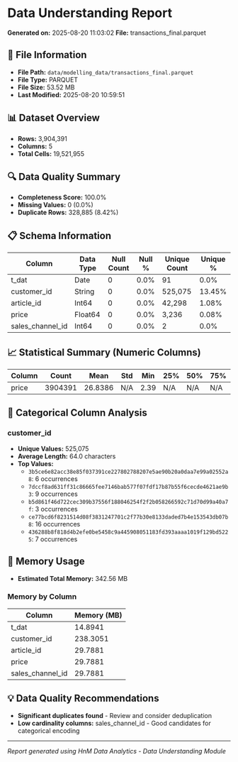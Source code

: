 # Data Understanding Report
**Generated on:** 2025-08-20 11:03:02
**File:** transactions_final.parquet

## 📄 File Information
- **File Path:** `data/modelling_data/transactions_final.parquet`
- **File Type:** PARQUET
- **File Size:** 53.52 MB
- **Last Modified:** 2025-08-20 10:59:51

## 📊 Dataset Overview
- **Rows:** 3,904,391
- **Columns:** 5
- **Total Cells:** 19,521,955

## 🔍 Data Quality Summary
- **Completeness Score:** 100.0%
- **Missing Values:** 0 (0.0%)
- **Duplicate Rows:** 328,885 (8.42%)

## 📋 Schema Information
| Column | Data Type | Null Count | Null % | Unique Count | Unique % |
|--------|-----------|------------|---------|--------------|----------|
| t_dat | Date | 0 | 0.0% | 91 | 0.0% |
| customer_id | String | 0 | 0.0% | 525,075 | 13.45% |
| article_id | Int64 | 0 | 0.0% | 42,298 | 1.08% |
| price | Float64 | 0 | 0.0% | 3,236 | 0.08% |
| sales_channel_id | Int64 | 0 | 0.0% | 2 | 0.0% |

## 📈 Statistical Summary (Numeric Columns)
| Column | Count | Mean | Std | Min | 25% | 50% | 75% | Max |
|--------|-------|------|-----|-----|-----|-----|-----|-----|
| price | 3904391 | 26.8386 | N/A | 2.39 | N/A | N/A | N/A | 149.99 |

## 📝 Categorical Column Analysis
### customer_id
- **Unique Values:** 525,075
- **Average Length:** 64.0 characters
- **Top Values:**
  - `3b5ce6e82acc38e85f037391ce227802788207e5ae90b20a0daa7e99a02552a8`: 6 occurrences
  - `7dccf8ad631ff31c86665fee7146bab577f07fdf17b87b55f6cecde4621ae9b3`: 9 occurrences
  - `b5d861f46d722cec309b37556f188046254f2f2b058266592c71d70d99a40a7f`: 3 occurrences
  - `ce77bcd6f8231514d08f3831247701c2f77b30e8133daded7b4e153543db07b8`: 16 occurrences
  - `436288b8f818d4b2efe0be5458c9a445908051183fd393aaaa1019f129bd5225`: 7 occurrences

## 💾 Memory Usage
- **Estimated Total Memory:** 342.56 MB

### Memory by Column
| Column | Memory (MB) |
|--------|-------------|
| t_dat | 14.8941 |
| customer_id | 238.3051 |
| article_id | 29.7881 |
| price | 29.7881 |
| sales_channel_id | 29.7881 |

## 💡 Data Quality Recommendations
- **Significant duplicates found** - Review and consider deduplication
- **Low cardinality columns:** sales_channel_id - Good candidates for categorical encoding

---
*Report generated using HnM Data Analytics - Data Understanding Module*